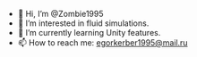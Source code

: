 - 👋 Hi, I’m @Zombie1995
- 👀 I’m interested in fluid simulations.
- 🌱 I’m currently learning Unity features.
- 📫 How to reach me: egorkerber1995@mail.ru

<!---
- 💞️ I’m looking to collaborate on ...
Zombie1995/Zombie1995 is a ✨ special ✨ repository because its `README.md` (this file) appears on your GitHub profile.
You can click the Preview link to take a look at your changes.
--->
